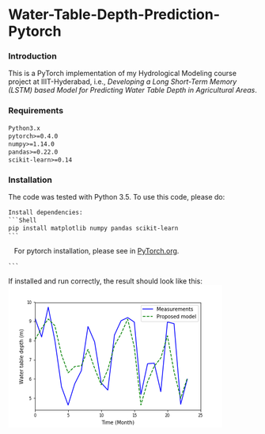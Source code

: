 # Water-Table-Depth-Prediction-Pytorch

### Introduction
This is a PyTorch implementation of my Hydrological Modeling course project at IIIT-Hyderabad, i.e., *Developing a Long Short-Term Memory (LSTM) based Model for Predicting Water Table Depth in Agricultural Areas*.

### Requirements
```
Python3.x
pytorch>=0.4.0
numpy>=1.14.0
pandas>=0.22.0
scikit-learn>=0.14
```
### Installation
The code was tested with Python 3.5. To use this code, please do:


	Install dependencies:
    ```Shell
    pip install matplotlib numpy pandas scikit-learn
    ```
    For pytorch installation, please see in [PyTorch.org](https://pytorch.org/).
  

    ```

If installed and run correctly, the result should look like this:
![results](results.png)

